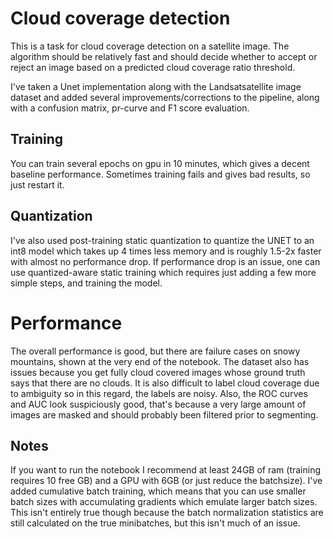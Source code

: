 # Cloud coverage detection

This is a task for cloud coverage detection on a satellite image. The algorithm should be relatively fast and should decide whether to accept or reject an image based on a predicted cloud coverage ratio threshold.

I've taken a Unet implementation along with the Landsatsatellite image dataset and added several improvements/corrections to the pipeline, along with a confusion matrix, pr-curve and F1 score evaluation. 

## Training
You can train several epochs on gpu in 10 minutes, which gives a decent baseline performance. Sometimes training fails and gives bad results, so just restart it.

## Quantization
I've also used post-training static quantization to quantize the UNET to an int8 model which takes up 4 times less memory and is roughly 1.5-2x faster with almost no performance drop. If performance drop is an issue, one can use quantized-aware static training which requires just adding a few more simple steps, and training the model.

# Performance
The overall performance is good, but there are failure cases on snowy mountains, shown at the very end of the notebook. The dataset also has issues because you get fully cloud covered images whose ground truth says that there are no clouds. It is also difficult to label cloud coverage due to ambiguity so in this regard, the labels are noisy. Also, the ROC curves and AUC look suspiciously good, that's because a very large amount of images are masked and should probably been filtered prior to segmenting.

## Notes
If you want to run the notebook I recommend at least 24GB of ram (training requires 10 free GB) and a GPU with 6GB (or just reduce the batchsize). I've added cumulative batch training, which means that you can use smaller batch sizes with accumulating gradients which emulate larger batch sizes. This isn't entirely true though because the batch normalization statistics are still calculated on the true minibatches, but this isn't much of an issue.


